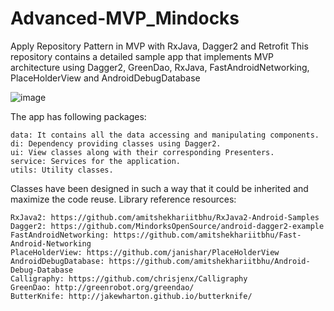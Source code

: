# Advanced-MVP_Mindocks
Apply Repository Pattern in MVP with RxJava, Dagger2 and Retrofit
This repository contains a detailed sample app that implements MVP architecture using Dagger2, GreenDao, RxJava, FastAndroidNetworking, PlaceHolderView and AndroidDebugDatabase

![image](https://imgur.com/nWitipP.png)

The app has following packages:

    data: It contains all the data accessing and manipulating components.
    di: Dependency providing classes using Dagger2.
    ui: View classes along with their corresponding Presenters.
    service: Services for the application.
    utils: Utility classes.

Classes have been designed in such a way that it could be inherited and maximize the code reuse.
Library reference resources:

    RxJava2: https://github.com/amitshekhariitbhu/RxJava2-Android-Samples
    Dagger2: https://github.com/MindorksOpenSource/android-dagger2-example
    FastAndroidNetworking: https://github.com/amitshekhariitbhu/Fast-Android-Networking
    PlaceHolderView: https://github.com/janishar/PlaceHolderView
    AndroidDebugDatabase: https://github.com/amitshekhariitbhu/Android-Debug-Database
    Calligraphy: https://github.com/chrisjenx/Calligraphy
    GreenDao: http://greenrobot.org/greendao/
    ButterKnife: http://jakewharton.github.io/butterknife/
